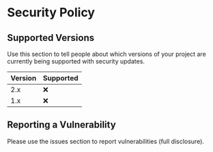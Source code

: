 # Security Policy

## Supported Versions

Use this section to tell people about which versions of your project are
currently being supported with security updates.

| Version | Supported          |
| ------- | ------------------ |
| 2.x   | :x: |
| 1.x   | :x:                |

## Reporting a Vulnerability

Please use the issues section to report vulnerabilities (full disclosure).
